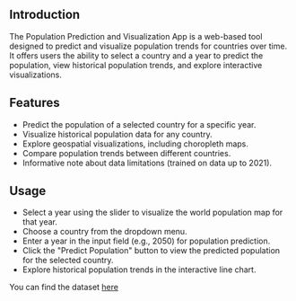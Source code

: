 ## Introduction
The Population Prediction and Visualization App is a web-based tool designed to predict and visualize population trends for countries over time. It offers users the ability to select a country and a year to predict the population, view historical population trends, and explore interactive visualizations.

## Features
- Predict the population of a selected country for a specific year.
- Visualize historical population data for any country.
- Explore geospatial visualizations, including choropleth maps.
- Compare population trends between different countries.
- Informative note about data limitations (trained on data up to 2021).

## Usage
- Select a year using the slider to visualize the world population map for that year.
- Choose a country from the dropdown menu.
- Enter a year in the input field (e.g., 2050) for population prediction.
- Click the "Predict Population" button to view the predicted population for the selected country.
- Explore historical population trends in the interactive line chart.

You can find the dataset [here](https://databank.worldbank.org/reports.aspx?source=2&series=SP.POP.TOTL&country=#)
